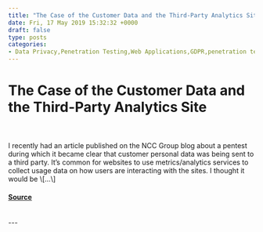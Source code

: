 ```yaml
---
title: "The Case of the Customer Data and the Third-Party Analytics Site"
date: Fri, 17 May 2019 15:32:32 +0000
draft: false
type: posts
categories: 
- Data Privacy,Penetration Testing,Web Applications,GDPR,penetration testing
---
```

# The Case of the Customer Data and the Third-Party Analytics Site

<br/>

<br/>
I recently had an article published on the NCC Group blog about a pentest during which it became clear that customer personal data was being sent to a third party. It’s common for websites to use metrics/analytics services to collect usage data on how users are interacting with the sites. I thought it would be \[…\]

#### [Source](http://www.exploresecurity.com/the-case-of-the-customer-data-and-the-third-party-analytics-site/)

<br/>
---
